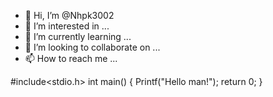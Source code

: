 - 👋 Hi, I’m @Nhpk3002
- 👀 I’m interested in ...
- 🌱 I’m currently learning ...
- 💞️ I’m looking to collaborate on ...
- 📫 How to reach me ...

<!---
Nhpk3002/Nhpk3002 is a ✨ special ✨ repository because its `README.md` (this file) appears on your GitHub profile.
You can click the Preview link to take a look at your changes.
--->
 #include<stdio.h>
 int main()
{
 Printf("Hello man!");
 return 0;
}
